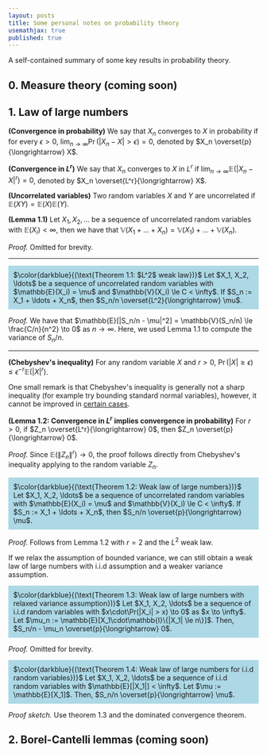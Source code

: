 ```yaml
---
layout: posts
title: Some personal notes on probability theory 
usemathjax: true
published: true
---
```


A self-contained summary of some key results in probability theory.

## 0. Measure theory (coming soon)

## 1. Law of large numbers

**(Convergence in probability)**
We say that $X_n$ converges to $X$ in probability if for every $\epsilon > 0$, $\lim_{n \to \infty} \Pr(|X_n - X| > \epsilon) = 0$, denoted by $X_n \overset{p}{\longrightarrow} X$.

**(Convergence in $L^r$)**
We say that $X_n$ converges to $X$ in $L^r$ if $\lim_{n \to \infty} \mathbb{E}(|X_n - X|^r) = 0$, denoted by $X_n \overset{L^r}{\longrightarrow} X$. 

**(Uncorrelated variables)**
Two random variables $X$ and $Y$ are uncorrelated if $\mathbb{E}(XY) = \mathbb{E}(X)\mathbb{E}(Y)$.

**(Lemma 1.1)**
Let $X_1, X_2, \ldots$ be a sequence of uncorrelated random variables with $\mathbb{E}(X_i) < \infty$, then we have that $\mathbb{V}(X_1 + \ldots + X_n) = \mathbb{V}(X_1) + \ldots + \mathbb{V}(X_n)$.

_Proof._ Omitted for brevity.

---
<p style="background-color: lightblue; padding: 10px;">
$\color{darkblue}{(\text{Theorem 1.1: $L^2$ weak law})}$
Let $X_1, X_2, \ldots$ be a sequence of uncorrelated random variables with $\mathbb{E}(X_i) = \mu$ and $\mathbb{V}(X_i) \le C < \infty$.
If $S_n := X_1 + \ldots + X_n$, then $S_n/n \overset{L^2}{\longrightarrow} \mu$.
</p>

_Proof._
We have that $\mathbb{E}[|S_n/n - \mu|^2] = \mathbb{V}(S_n/n) \le \frac{C/n}{n^2} \to 0$ as $n \to \infty$.
Here, we used Lemma 1.1 to compute the variance of $S_n/n$.

---
**(Chebyshev's inequality)**
For any random variable $X$ and $r > 0$, $\Pr(|X| \ge \epsilon) \le \epsilon^{-r}\mathbb{E}(|X|^r)$.

One small remark is that Chebyshev's inequality is generally not a sharp inequality (for example try bounding standard normal variables), however, it cannot be improved in [certain cases](https://en.wikipedia.org/wiki/Chebyshev%27s_inequality#Sharpness_of_bounds).

**(Lemma 1.2: Convergence in $L^r$ implies convergence in probability)**
For $r > 0$, if $Z_n \overset{L^r}{\longrightarrow} 0$, then $Z_n \overset{p}{\longrightarrow} 0$.

_Proof._ Since $\mathbb{E}(\|Z_n\|^r) \to 0$, the proof follows directly from Chebyshev's inequality applying to the random variable $Z_n$.

<p style="background-color: lightblue; padding: 10px;">
$\color{darkblue}{(\text{Theorem 1.2: Weak law of large numbers})}$
Let $X_1, X_2, \ldots$ be a sequence of uncorrelated random variables with $\mathbb{E}(X_i) = \mu$ and $\mathbb{V}(X_i) \le C < \infty$.
If $S_n := X_1 + \ldots + X_n$, then $S_n/n \overset{p}{\longrightarrow} \mu$.
</p>

_Proof._ Follows from Lemma 1.2 with $r = 2$ and the $L^2$ weak law.

If we relax the assumption of bounded variance, we can still obtain a weak law of large numbers with i.i.d assumption and a weaker variance assumption.

<p style="background-color: lightblue; padding: 10px;">
$\color{darkblue}{(\text{Theorem 1.3: Weak law of large numbers with relaxed variance assumption})}$
Let $X_1, X_2, \ldots$ be a sequence of i.i.d random variables with $x\cdot\Pr(|X_i| > x) \to 0$ as $x \to \infty$.
Let $\mu_n := \mathbb{E}[X_1\cdot\mathbb{I}\{|X_1| \le n\}]$.
Then, $S_n/n - \mu_n \overset{p}{\longrightarrow} 0$.
</p>

_Proof._ Omitted for brevity. 

<p style="background-color: lightblue; padding: 10px;">
$\color{darkblue}{(\text{Theorem 1.4: Weak law of large numbers for i.i.d random variables})}$
Let $X_1, X_2, \ldots$ be a sequence of i.i.d random variables with $\mathbb{E}[|X_1|] < \infty$.
Let $\mu := \mathbb{E}[X_1]$.
Then, $S_n/n \overset{p}{\longrightarrow} \mu$.
</p>

_Proof sketch._ Use theorem 1.3 and the dominated convergence theorem.

## 2. Borel-Cantelli lemmas (coming soon)
